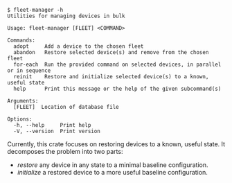```console
$ fleet-manager -h
Utilities for managing devices in bulk

Usage: fleet-manager [FLEET] <COMMAND>

Commands:
  adopt     Add a device to the chosen fleet
  abandon   Restore selected device(s) and remove from the chosen fleet
  for-each  Run the provided command on selected devices, in parallel or in sequence
  reinit    Restore and initialize selected device(s) to a known, useful state
  help      Print this message or the help of the given subcommand(s)

Arguments:
  [FLEET]  Location of database file

Options:
  -h, --help     Print help
  -V, --version  Print version
```

Currently, this crate focuses on restoring devices to a known, useful state.
It decomposes the problem into two parts:

- _restore_ any device in any state to a minimal baseline configuration.
- _initialize_ a restored device to a more useful baseline configuration.
